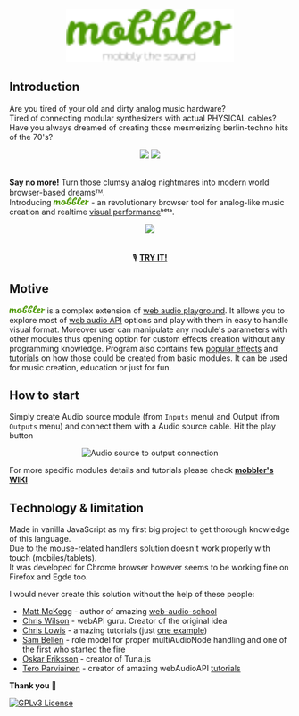 <p align="center">
<a href="https://megaemce.github.io/mobbler/"><img src="/img/mobbler_animated.svg" width="300px" /></a>
</p>

## Introduction

Are you tired of your old and dirty analog music hardware? <br>
Tired of connecting modular synthesizers with actual PHYSICAL cables? <br>
Have you always dreamed of creating those mesmerizing berlin-techno hits of the 70's?<br>
<div align="center">
 <img src="https://i.imgur.com/uripicq.jpg" height="250px"/>

 <img src="https://user-images.githubusercontent.com/1651451/142727918-165abe31-0d78-4c62-9a68-370ad509c238.png" height="250px"/>
</div>
<br/>

**Say no more!** Turn those clumsy analog nightmares into modern world browser-based dreamsᵀᴹ.<br>
Introducing <a href="https://megaemce.github.io/mobbler/"><img src="/img/mobbler_word.svg" height="14px"/></a> - an revolutionary browser tool for analog-like music creation and realtime [visual performance](https://en.wikipedia.org/wiki/VJing)ᵇᵉᵗᵃ.
<div align="center">
<img src="https://user-images.githubusercontent.com/1651451/142727254-c605e95b-abd8-4084-aa79-d2510d038e0b.png" height="300px" />
</div>
<BR>
<div align="center">
 
 🎙️ <b>[TRY IT!](https://megaemce.github.io/mobbler/)</b>
</div>

## Motive
<a href="https://megaemce.github.io/mobbler/"><img src="/img/mobbler_word.svg" height="14px"/></a> is a complex extension of [web audio playground](https://github.com/cwilso/WebAudio). It allows you to explore most of [web audio API](https://www.w3.org/TR/webaudio/) options and play with them in easy to handle visual format. Moreover user can manipulate any module's parameters with other modules thus opening option for custom effects creation without any programming knowledge. Program also contains few [popular effects](https://github.com/Megaemce/mobbler/wiki/Effects) and [tutorials](https://github.com/Megaemce/mobbler/wiki/Tutorials) on how those could be created from basic modules. It can be used for music creation, education or just for fun. 

## How to start
Simply create Audio source module (from `Inputs` menu) and Output (from `Outputs` menu) and connect them with a Audio source cable. Hit the play button 

<div align="center">
 
![Audio source to output connection](https://user-images.githubusercontent.com/1651451/144228280-6568e761-79db-43ba-b518-28597ff0b8c8.png)
 </div>

For more specific modules details and tutorials please check **[mobbler's WIKI](https://github.com/Megaemce/mobbler/wiki)**

## Technology & limitation
Made in vanilla JavaScript as my first big project to get thorough knowledge of this language.<br>
Due to the mouse-related handlers solution doesn't work properly with touch (mobiles/tablets). <br>
It was developed for Chrome browser however seems to be working fine on Firefox and Egde too.


I would never create this solution without the help of these people:
- [Matt McKegg](https://github.com/mmckegg) - author of amazing [web-audio-school](http://mmckegg.github.io/web-audio-school/)
- [Chris Wilson](https://github.com/cwilso) - webAPI guru. Creator of the original idea
- [Chris Lowis](https://github.com/chrislo) - amazing tutorials (just [one example](https://blog.chrislowis.co.uk/2013/06/17/synthesis-web-audio-api-envelopes.html))
- [Sam Bellen](https://github.com/Sambego) - role model for proper multiAudioNode handling and one of the first who started the fire
- [Oskar Eriksson](https://github.com/Theodeus) - creator of Tuna.js
- [Tero Parviainen](https://github.com/teropa) - creator of amazing webAudioAPI [tutorials](https://teropa.info/blog/2016/08/19/what-is-the-web-audio-api.html)
 
**Thank you 👋**

[![GPLv3 License](https://img.shields.io/badge/License-GPL%20v3-yellow.svg)](https://opensource.org/licenses/)
